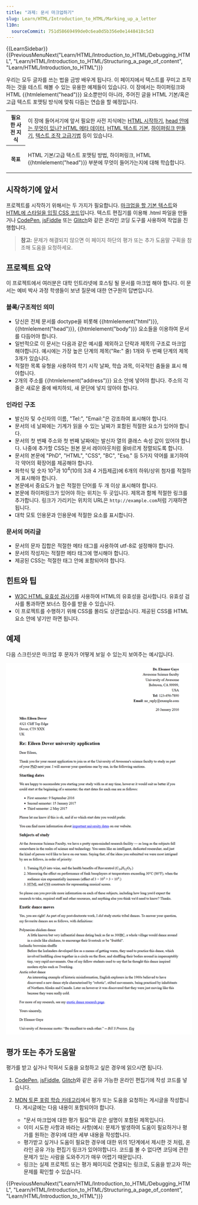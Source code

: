 ```yaml
---
title: "과제: 문서 마크업하기"
slug: Learn/HTML/Introduction_to_HTML/Marking_up_a_letter
l10n:
  sourceCommit: 751d58669499de0c6ea0d5b356e0e1448418c5d3
---
```


{{LearnSidebar}}{{PreviousMenuNext("Learn/HTML/Introduction_to_HTML/Debugging_HTML", "Learn/HTML/Introduction_to_HTML/Structuring_a_page_of_content", "Learn/HTML/Introduction_to_HTML")}}

우리는 모두 글자를 쓰는 법을 금방 배우게 됩니다. 이 페이지에서 텍스트를 꾸미고 조작하는 것을 테스트 해볼 수 있는 유용한 예제들이 있습니다. 이 장에서는 하이퍼링크와 HTML {{htmlelement("head")}} 요소뿐만이 아니라, 주어진 글을 HTML 기본/혹은 고급 텍스트 포맷팅 방식에 맞춰 다듬는 연습을 할 예정입니다.

<table class="learn-box standard-table">
  <tbody>
    <tr>
      <th scope="row">필요한 사전 지식</th>
      <td>
        <p>
          이 장에 들어서기에 앞서 필요한 사전 지식에는
          <a href="/ko/docs/Learn/HTML/Introduction_to_HTML/Getting_started"
            >HTML 시작하기</a
          >,
          <a
            href="/ko/docs/Learn/HTML/Introduction_to_HTML/The_head_metadata_in_HTML"
            >head 안에는 무엇이 있나? HTML 메타 데이터</a
          >,
          <a
            href="/ko/docs/Learn/HTML/Introduction_to_HTML/HTML_text_fundamentals"
            >HTML 텍스트 기본</a
          >,
          <a
            href="/ko/docs/Learn/HTML/Introduction_to_HTML/Creating_hyperlinks"
            >하이퍼링크 만들기</a
          >,
          <a
            href="/ko/docs/Learn/HTML/Introduction_to_HTML/Advanced_text_formatting"
            >텍스트 조작 고급기법</a
          >
          등이 있습니다.
        </p>
      </td>
    </tr>
    <tr>
      <th scope="row">목표</th>
      <td>
        <p>
          HTML 기본/고급 텍스트 포맷팅 방법, 하이퍼링크, HTML {{htmlelement("head")}} 부분에
          무엇이 들어가는지에 대해 학습합니다.
        </p>
      </td>
    </tr>
  </tbody>
</table>

## 시작하기에 앞서

프로젝트를 시작하기 위해서는 두 가지가 필요합니다. [마크업을 할 기본 텍스트](https://github.com/mdn/learning-area/blob/master/html/introduction-to-html/marking-up-a-letter-start/letter-text.txt)와 [HTML에 스타일을 입힐 CSS 코드](https://github.com/mdn/learning-area/blob/master/html/introduction-to-html/marking-up-a-letter-start/css.txt)입니다. 텍스트 편집기를 이용해 .html 파일을 만들거나 [CodePen](https://codepen.io/), [jsFiddle](https://jsfiddle.net/) 또는 [Glitch](https://glitch.com/)와 같은 온라인 코딩 도구를 사용하여 작업을 진행합니다.

> **참고:** 문제가 해결되지 않으면 이 페이지 하단의 평가 또는 추가 도움말 구획을 참조해 도움을 요청하세요.

## 프로젝트 요약

이 프로젝트에서 여러분은 대학 인트라넷에 호스팅 될 문서를 마크업 해야 합니다. 이 문서는 예비 박사 과정 학생들이 보낸 질문에 대한 연구원의 답변입니다.

### 블록/구조적인 의미

- 당신은 전체 문서를 doctype을 비롯해 {{htmlelement("html")}}, {{htmlelement("head")}}, {{htmlelement("body")}} 요소들을 이용하여 문서를 다듬어야 합니다.
- 일반적으로 이 문서는 다음과 같은 예시를 제외하고 단락과 제목의 구조로 마크업 해야합니다. 예시에는 가장 높은 단계의 제목("Re:" 줄) 1개와 두 번째 단계의 제목 3개가 있습니다.
- 적절한 목록 유형을 사용하여 학기 시작 날짜, 학습 과목, 이국적인 춤들을 표시 해야합니다.
- 2개의 주소를 {{htmlelement("address")}} 요소 안에 넣어야 합니다. 주소의 각 줄은 새로운 줄에 배치하되, 새 문단에 넣지 않아야 합니다.

### 인라인 구조

- 발신자 및 수신자의 이름, "Tel:", "Email:"은 강조하여 표시해야 합니다.
- 문서의 네 날짜에는 기계가 읽을 수 있는 날짜가 포함된 적절한 요소가 있어야 합니다.
- 문서의 첫 번째 주소와 첫 번째 날짜에는 발신자 열의 클래스 속성 값이 있어야 합니다. 나중에 추가할 CSS는 원본 문서 레이아웃처럼 올바르게 정렬되도록 합니다.
- 문서의 본문에 "PhD", "HTML", "CSS", "BC", "Esq." 등 5가지 약어를 표기하여 각 약어의 확장어를 제공해야 합니다.
- 화학식 및 숫자 10<sup>3</sup>과 10<sup>4</sup>(10의 3과 4 거듭제곱)에 6개의 하위/상위 첨자를 적절하게 표시해야 합니다.
- 본문에서 중요도가 높은 적절한 단어를 두 개 이상 표시해야 합니다.
- 본문에 하이퍼링크가 있어야 하는 위치는 두 곳입니다. 제목과 함께 적절한 링크를 추가합니다. 링크가 가리키는 위치의 URL은 `http://example.com`처럼 기재하면 됩니다.
- 대학 모토 인용문과 인용문에 적절한 요소를 표시합니다.

### 문서의 머리글

- 문서의 문자 집합은 적절한 메타 태그를 사용하여 utf-8로 설정해야 합니다.
- 문서의 작성자는 적절한 메타 태그에 명시해야 합니다.
- 제공된 CSS는 적절한 태그 안에 포함되어야 합니다.

## 힌트와 팁

- [W3C HTML 유효성 검사기](https://validator.w3.org/)를 사용하여 HTML의 유효성을 검사합니다. 유효성 검사를 통과하면 보너스 점수를 받을 수 있습니다.
- 이 프로젝트를 수행하기 위해 CSS를 몰라도 상관없습니다. 제공된 CSS를 HTML 요소 안에 넣기만 하면 됩니다.

## 예제

다음 스크린샷은 마크업 후 문자가 어떻게 보일 수 있는지 보여주는 예시입니다.

![Example](letter_screengrab_2.png)

## 평가 또는 추가 도움말

평가를 받고 싶거나 막혀서 도움을 요청하고 싶은 경우에 읽으시면 됩니다.

1. [CodePen](https://codepen.io/), [jsFiddle](https://jsfiddle.net/), [Glitch](https://glitch.com/)와 같은 공유 가능한 온라인 편집기에 작성 코드를 넣습니다.
2. [MDN 토론 포럼 학습 카테고리](https://discourse.mozilla.org/c/mdn/learn/250)에서 평가 또는 도움을 요청하는 게시글을 작성합니다. 게시글에는 다음 내용이 포함되어야 합니다.

   - "문서 마크업에 대한 평가 필요"와 같은 설명이 포함된 제목입니다.
   - 이미 시도한 사항과 바라는 사항(예시: 문제가 발생하여 도움이 필요하거나 평가를 원하는 경우)에 대한 세부 내용을 작성합니다.
   - 평가받고 싶거나 도움이 필요한 경우에 대한 위의 1단계에서 제시한 것 처럼, 온라인 공유 가능 편집기 링크가 있어야합니다. 코드를 볼 수 없다면 코딩에 관한 문제가 있는 사람을 도와주기가 매우 어렵기 때문입니다.
   - 링크는 실제 프로젝트 또는 평가 페이지로 연결되는 링크로, 도움을 받고자 하는 문제를 확인할 수 있습니다.

{{PreviousMenuNext("Learn/HTML/Introduction_to_HTML/Debugging_HTML", "Learn/HTML/Introduction_to_HTML/Structuring_a_page_of_content", "Learn/HTML/Introduction_to_HTML")}}

